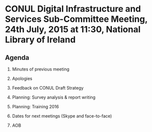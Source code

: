 # CONUL Digital Infrastructure and Services Sub-Committee Meeting, 24th July, 2015 at 11:30, National Library of Ireland

## Agenda

1. Minutes of previous meeting

2. Apologies

3. Feedback on CONUL Draft Strategy

4. Planning: Survey analysis & report writing

5. Planning: Training 2016

6. Dates for next meetings (Skype and face-to-face)

7. AOB
